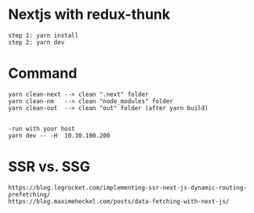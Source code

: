# Nextjs with redux-thunk

````
step 1: yarn install
step 2: yarn dev

````

# Command
````
yarn clean-next --> clean ".next" folder
yarn clean-nm   --> clean "node_modules" folder
yarn clean-out  --> clean "out" folder (after yarn build)


-run with your host
yarn dev -- -H  10.30.100.200     

````

# SSR vs. SSG
````
https://blog.logrocket.com/implementing-ssr-next-js-dynamic-routing-prefetching/
https://blog.maximeheckel.com/posts/data-fetching-with-next-js/
````